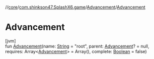 //[core](../../../index.md)/[com.shinkson47.SplashX6.game](../index.md)/[Advancement](index.md)/[Advancement](-advancement.md)

# Advancement

[jvm]\
fun [Advancement](-advancement.md)(name: [String](https://kotlinlang.org/api/latest/jvm/stdlib/kotlin/-string/index.html) = "root", parent: [Advancement](index.md)? = null, requires: Array&lt;[Advancement](index.md)&gt; = Array(), complete: [Boolean](https://kotlinlang.org/api/latest/jvm/stdlib/kotlin/-boolean/index.html) = false)
